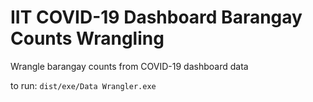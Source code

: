 # IIT COVID-19 Dashboard Barangay Counts Wrangling
Wrangle barangay counts from COVID-19 dashboard data 

to run:
`dist/exe/Data Wrangler.exe`
